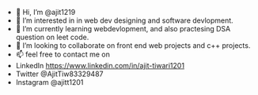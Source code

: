 
- 👋 Hi, I’m @ajit1219
- 👀 I’m interested in in web dev designing and software devlopment.
- 🌱 I’m currently learning  webdevlopment, and also practesing DSA question on leet code.
- 💞️ I’m looking to collaborate on front end web projects and c++ projects.
- 📫 feel free to contact me on 
- LinkedIn https://www.linkedin.com/in/ajit-tiwari1201
- Twitter @AjitTiw83329487
- Instagram @ajitt1201
